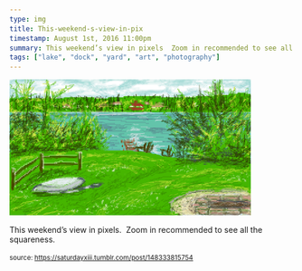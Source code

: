 ```yaml
---
type: img
title: This-weekend-s-view-in-pix
timestamp: August 1st, 2016 11:00pm
summary: This weekend’s view in pixels  Zoom in recommended to see all the squarenessp 
tags: ["lake", "dock", "yard", "art", "photography"]
---
```

<img src="../media/148333815754.png"/>
                                                                                          <div class="caption"><p>This weekend’s view in pixels.  Zoom in recommended to see all the squareness.</p> </div>
                                    
                
                
                
                
                                
<small>source: https://saturdayxiii.tumblr.com/post/148333815754</small>
